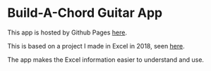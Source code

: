 # Build-A-Chord Guitar App
This app is hosted by Github Pages [here](https://aaronl87.github.io/AaronL87.Build-A-CordGuitar.io/).

This is based on a project I made in Excel in 2018, seen [here](https://docs.google.com/spreadsheets/d/1sfWmnnegRTWOyKYqtyJ4zkp7vByrmPMrsCeubvCgsXs/edit?usp=sharing).

The app makes the Excel information easier to understand and use.
